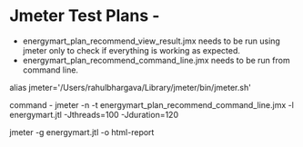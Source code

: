 # Jmeter Test Plans -

- energymart_plan_recommend_view_result.jmx needs to be run using jmeter only to check if everything is working as expected.
- energymart_plan_recommend_command_line.jmx needs to be run from command line.

alias jmeter='/Users/rahulbhargava/Library/jmeter/bin/jmeter.sh'

command -
  jmeter -n -t energymart_plan_recommend_command_line.jmx -l energymart.jtl -Jthreads=100 -Jduration=120

  jmeter -g energymart.jtl -o html-report
